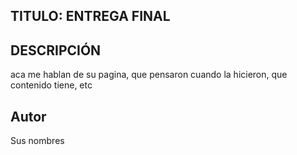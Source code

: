 ## TITULO: ENTREGA FINAL

## DESCRIPCIÓN
aca me hablan de su pagina, que pensaron cuando la hicieron, que contenido tiene, etc

## Autor
Sus nombres